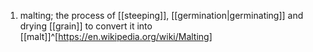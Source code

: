 1. malting; the process of [[steeping]], [[germination|germinating]] and drying [[grain]] to convert it into [[malt]]^[https://en.wikipedia.org/wiki/Malting]
